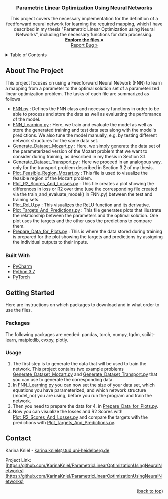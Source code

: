 <!-- PROJECT INTRODUCTION -->
<h3 align="center"> Parametric Linear Optimization Using Neural Networks</h3>

  <p align="center">
    This project covers the necessary implementation for the definition of a feedforward neural network for learning the required mapping, 
    which I have described in my thesis "Parametric Linear Optimization using Neural Networks", 
    including the necessary functions for data processing.
    <br />
    <a href="https://github.com/KarinaKniel/ParametricLinearOptimizationUsingNeuralNetwork"><strong>Explore the files »</strong></a>
    <br />
    <a href="https://github.com/KarinaKniel/ParametricLinearOptimizationUsingNeuralNetworks/issues">Report Bug  »</a>
  </p>
</div>



<!-- TABLE OF CONTENTS -->
<details>
  <summary>Table of Contents</summary>
  <ol>
    <li>
      <a href="#about-the-project">About The Project</a>
      <ul>
        <li><a href="#built-with">Built With</a></li>
      </ul>
    </li>
    <li>
      <a href="#getting-started">Getting Started</a>
      <ul>
        <li><a href="#prerequisites">Packages</a></li>
        <li><a href="#usage">Usage</a></li>
      </ul>
       <li>
      <a href="#contact">Contact</a>
      <ul>
    </li>
</details>

<!-- ABOUT THE PROJECT -->
## About The Project
This project focuses on using a Feedforward Neural Network (FNN) to learn a mapping from a parameter to the optimal solution set of a parameterized linear optimization problem.
The tasks of each file are summarized as follows <br />
* [FNN.py](https://github.com/KarinaKniel/ParametricLinearOptimizationUsingNeuralNetworks/blob/main/FNN.py) :
  Defines the FNN class and necessary functions in order to be able to process and store the data as well as evaluating the perfomance of the model.
* [FNN_Learning.py](https://github.com/KarinaKniel/ParametricLinearOptimizationUsingNeuralNetworks/blob/main/FNN_Learning.py) :
  Here, we train and evaluate the model as well as store the generated training and test data sets along with the model's predictions.
  We also tune the model manually, e.g. by testing different network structures for the same data set.
* [Generate_Dataset_Mozart.py](https://github.com/KarinaKniel/ParametricLinearOptimizationUsingNeuralNetworks/blob/main/Generate_Dataset_Mozart.py) :
  Here, we simply generate the data set of the parameterized version of the Mozart problem that we want to consider during training,
  as described in my thesis in Section 3.1.
* [Generate_Dataset_Transport.py](https://github.com/KarinaKniel/ParametricLinearOptimizationUsingNeuralNetworks/blob/main/Generate_Dataset_Transport.py) :
  Here we proceed in an analogous way, only for the transport problem described in Section 3.2 of my thesis.
* [Plot_Feasible_Region_Mozart.py](https://github.com/KarinaKniel/ParametricLinearOptimizationUsingNeuralNetworks/blob/main/Plot_Feasible_Region_Mozart.py) :
  This file is used to visualize the feasible region of the Mozart problem.
* [Plot_R2_Scores_And_Losses.py](https://github.com/KarinaKniel/ParametricLinearOptimizationUsingNeuralNetworks/blob/main/Plot_R2_Scores_And_Losses.py) :
  This file creates a plot showing the differences in loss or R2 over time (use the corresponding file created via the train_and_evaluate_model() in FNN.py) between the test and training sets.
* [Plot_ReLU.py](https://github.com/KarinaKniel/ParametricLinearOptimizationUsingNeuralNetworks/blob/main/Plot_ReLU.py) :
  This visualizes the ReLU function and its derivative.
* [Plot_Targets_And_Predictions.py](https://github.com/KarinaKniel/ParametricLinearOptimizationUsingNeuralNetworks/blob/main/Plot_Targets_And_Predictions.py) :
  This file generates plots that illustrate the relationship between the parameters and the optimal solution.
  One plot uses the targets and the other uses the predictions to compare them.
* [Prepare_Data_for_Plots.py](https://github.com/KarinaKniel/ParametricLinearOptimizationUsingNeuralNetworks/blob/main/Prepare_Data_for_Plots.py) :
  This is where the data stored during training is prepared for the plot showing the targets and predictions by assigning the individual outputs to their inputs.


### Built With

* [PyCharm](https://www.jetbrains.com/pycharm/)
* [Python 3.7](https://www.python.org/downloads/release/python-370/)
* [PyTorch](https://pytorch.org/)


<!-- GETTING STARTED -->
## Getting Started

Here are instructions on which packages to download and in what order to use the files.

### Packages

The following packages are needed: pandas, torch, numpy, tqdm, scikit-learn, matplotlib, cvxpy, plotly.


### Usage

1. The first step is to generate the data that will be used to train the network. 
This project contains two example problems 
[Generate_Dataset_Mozart.py](https://github.com/KarinaKniel/ParametricLinearOptimizationUsingNeuralNetworks/blob/main/Generate_Dataset_Mozart.py) 
and [Generate_Dataset_Transport.py](https://github.com/KarinaKniel/ParametricLinearOptimizationUsingNeuralNetworks/blob/main/Generate_Dataset_Transport.py) 
that you can use to generate the corresponding data. 
2. In [FNN_Learning.py](https://github.com/KarinaKniel/ParametricLinearOptimizationUsingNeuralNetworks/blob/main/FNN_Learning.py) 
you can now set the size of your data set, which equations you have parameterized, and which network structure (model_no) you are using, 
before you run the program and train the network.
3. Then you need to prepare the data for 4. in [Prepare_Data_for_Plots.py](https://github.com/KarinaKniel/ParametricLinearOptimizationUsingNeuralNetworks/blob/main/Prepare_Data_for_Plots.py).
4. Now you can visualize the losses and R2 Scores with 
[Plot_R2_Scores_And_Losses.py](https://github.com/KarinaKniel/ParametricLinearOptimizationUsingNeuralNetworks/blob/main/Plot_R2_Scores_And_Losses.py)
and compare the targets with the predictions with 
[Plot_Targets_And_Predictions.py](https://github.com/KarinaKniel/ParametricLinearOptimizationUsingNeuralNetworks/blob/main/Plot_Targets_And_Predictions.py).

<!-- CONTACT -->
## Contact

Karina Kniel - karina.kniel@stud.uni-heidelberg.de

Project Link: [https://github.com/KarinaKniel/ParametricLinearOptimizationUsingNeuralNetworks](https://github.com/KarinaKniel/ParametricLinearOptimizationUsingNeuralNetworks)

<p align="right">(<a href="#readme-top">back to top</a>)</p>
